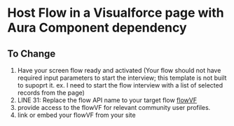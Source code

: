 # Host Flow in a Visualforce page with Aura Component dependency

## To Change
1. Have your screen flow ready and activated (Your flow should not have required input parameters to start the interview; this template is not built to supoprt it. ex. I need to start the flow interview with a list of selected records from the page)
2. LINE 31: Replace the flow API name to your target flow [flowVF](force-app/main/default/pages/flowVF.page)
3. provide access to the flowVF for relevant community user profiles.
4. link or embed your flowVF from your site